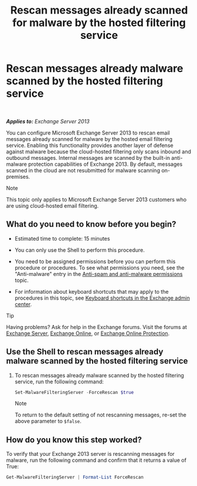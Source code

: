 ﻿---
title: 'Rescan messages already scanned for malware by the hosted filtering service'
TOCTitle: Rescan messages already malware scanned by the hosted filtering service
ms:assetid: ad3b6f65-6399-4a4b-8679-2e4f7f74bbbe
ms:mtpsurl: https://technet.microsoft.com/en-us/library/JJ150548(v=EXCHG.150)
ms:contentKeyID: 47560074
ms.date: 12/09/2016
mtps_version: v=EXCHG.150
---

# Rescan messages already malware scanned by the hosted filtering service

 

_**Applies to:** Exchange Server 2013_


You can configure Microsoft Exchange Server 2013 to rescan email messages already scanned for malware by the hosted email filtering service. Enabling this functionality provides another layer of defense against malware because the cloud-hosted filtering only scans inbound and outbound messages. Internal messages are scanned by the built-in anti-malware protection capabilities of Exchange 2013. By default, messages scanned in the cloud are not resubmitted for malware scanning on-premises.


> [!NOTE]
> This topic only applies to Microsoft Exchange Server 2013 customers who are using cloud-hosted email filtering.



## What do you need to know before you begin?

  - Estimated time to complete: 15 minutes

  - You can only use the Shell to perform this procedure.

  - You need to be assigned permissions before you can perform this procedure or procedures. To see what permissions you need, see the "Anti-malware" entry in the [Anti-spam and anti-malware permissions](anti-spam-and-anti-malware-permissions-exchange-2013-help.md) topic.

  - For information about keyboard shortcuts that may apply to the procedures in this topic, see [Keyboard shortcuts in the Exchange admin center](keyboard-shortcuts-in-the-exchange-admin-center-2013-help.md).


> [!TIP]
> Having problems? Ask for help in the Exchange forums. Visit the forums at <A href="https://go.microsoft.com/fwlink/p/?linkid=60612">Exchange Server</A>, <A href="https://go.microsoft.com/fwlink/p/?linkid=267542">Exchange Online</A>, or <A href="https://go.microsoft.com/fwlink/p/?linkid=285351">Exchange Online Protection</A>.



## Use the Shell to rescan messages already malware scanned by the hosted filtering service

1.  To rescan messages already malware scanned by the hosted filtering service, run the following command:
    
    ```powershell
    Set-MalwareFilteringServer -ForceRescan $true
    ```
    

    > [!NOTE]
    > To return to the default setting of not rescanning messages, re-set the above parameter to <CODE>$false</CODE>.



## How do you know this step worked?

To verify that your Exchange 2013 server is rescanning messages for malware, run the following command and confirm that it returns a value of True:

```powershell
Get-MalwareFilteringServer | Format-List ForceRescan
```

